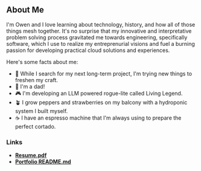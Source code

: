 ## About Me
I'm Owen and I love learning about technology, history, and how all of those things mesh together. It's no surprise that my innovative and interpretative problem solving process gravitated me towards engineering, specifically software, which I use to realize my entreprenurial visions
and fuel a burning passion for developing practical cloud solutions and experiences.

Here's some facts about me:
- 🔭 While I search for my next long-term project, I'm trying new things to freshen my craft.
- 👶 I'm a dad!
- 🎮 I'm developing an LLM powered rogue-lite called Living Legend.
- 🪴 I grow peppers and strawberries on my balcony with a hydroponic system I built myself.
- ☕ I have an espresso machine that I'm always using to prepare the perfect cortado.

### Links
- **[Resume.pdf](./static/Owen%20Adrian%20-%20Resume.pdf)**
- **[Portfolio README.md](./READ2.md)**
